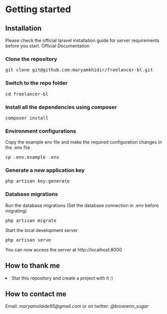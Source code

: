 <h1>Getting started</h1>
<h2>Installation</h2>
<p>Please check the official laravel installation guide for server requirements before you start. Official Documentation</p>

<h3>Clone the repository</h3>

<pre>git clone git@github.com:maryamkhidir/freelancer-bl.git</pre>
<h3>Switch to the repo folder</h3>

<pre>cd freelancer-bl</pre>
<h3>Install all the dependencies using composer</h3>

<pre>composer install</pre>
<h3>Environment configurations</h3>

<p>Copy the example env file and make the required configuration changes in the .env file</p>

<pre>cp .env.example .env</pre>
<h3>Generate a new application key</h3>

<pre>php artisan key:generate</pre>
<h3>Database migrations</h3>
<p>Run the database migrations (Set the database connection in .env before migrating)</p>

<pre>php artisan migrate</pre>
<p>Start the local development server</p>

<pre>php artisan serve</pre>
<p>You can now access the server at http://localhost:8000</p>

<h2>How to thank me</h2>
<li>Star this repository and create a project with it :)</li>

<h2>How to contact me</h2>
<p>Email: <i>maryamolaide95@gmail.com</i> or on twitter: <i>@browwnn_sugar</i></p>
